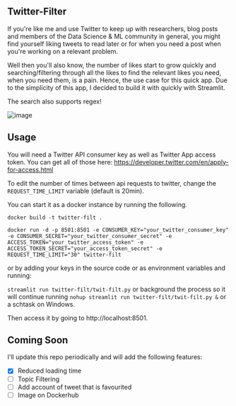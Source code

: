Twitter-Filter
---
If you're like me and use Twitter to keep up with researchers, blog posts and members of the Data Science & ML community in general, you might find yourself liking tweets to read later or for when you need a post when you're working on a relevant problem.

Well then you'll also know, the number of likes start to grow quickly and searching/filtering through all the likes to find the relevant likes you need, when you need them, is a pain. Hence, the use case for this quick app. Due to the simplicity of this app, I decided to build it with quickly with Streamlit.

The search also supports regex!

![image](https://user-images.githubusercontent.com/9558507/68728805-50f9c180-0596-11ea-9e1c-19df8aabf4a4.png)

Usage
---

You will need a Twitter API consumer key as well as Twitter App access token. You can get all of those here: https://developer.twitter.com/en/apply-for-access.html

To edit the number of times between api requests to twitter, change the `REQUEST_TIME_LIMIT` variable (default is 20min).

You can start it as a docker instance by running the following.

`docker build -t twitter-filt .`

`docker run -d -p 8501:8501 -e CONSUMER_KEY="your_twitter_consumer_key" -e CONSUMER_SECRET="your_twitter_consumer_secret" -e ACCESS_TOKEN="your_twitter_access_token" -e ACCESS_TOKEN_SECRET="your_access_token_secret" -e REQUEST_TIME_LIMIT="30" twitter-filt`

or by adding your keys in the source code or as environment variables and running:

`streamlit run twitter-filt/twit-filt.py` or background the process so it will continue running `nohup streamlit run twitter-filt/twit-filt.py &` or a schtask on Windows.

Then access it by going to http://localhost:8501.

Coming Soon
---
I'll update this repo periodically and will add the following features:

- [x] Reduced loading time
- [ ] Topic Filtering
- [ ] Add account of tweet that is favourited
- [ ] Image on Dockerhub
